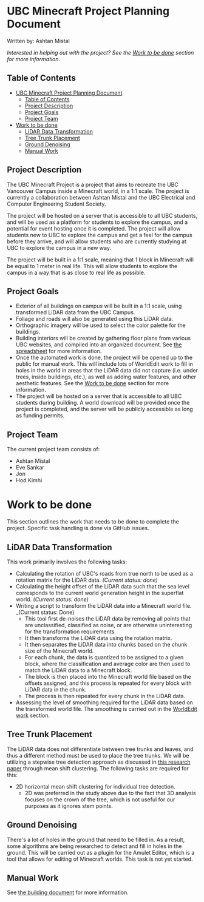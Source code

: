 # UBC Minecraft Project Planning Document

Written by: Ashtan Mistal

*Interested in helping out with the project? See the [Work to be done](#work-to-be-done) section for more information.*

## Table of Contents
- [UBC Minecraft Project Planning Document](#ubc-minecraft-project-planning-document)
  - [Table of Contents](#table-of-contents)
  - [Project Description](#project-description)
  - [Project Goals](#project-goals)
  - [Project Team](#project-team)
- [Work to be done](#work-to-be-done)
  - [LiDAR Data Transformation](#lidar-data-transformation)
  - [Tree Trunk Placement](#tree-trunk-placement)
  - [Ground Denoising](#ground-denoising)
  - [Manual Work](#manual-work)

## Project Description

The UBC Minecraft Project is a project that aims to recreate the UBC Vancouver Campus inside a Minecraft world, in a 1:1 scale. The project is currently a collaboration between Ashtan Mistal and the UBC Electrical and Computer Engineering Student Society.

The project will be hosted on a server that is accessible to all UBC students, and will be used as a platform for students to explore the campus, and a potential for event hosting once it is completed. The project will allow students new to UBC to explore the campus and get a feel for the campus before they arrive, and will allow students who are currently studying at UBC to explore the campus in a new way. 

The project will be built in a 1:1 scale, meaning that 1 block in Minecraft will be equal to 1 meter in real life. This will allow students to explore the campus in a way that is as close to real life as possible.

## Project Goals

- Exterior of all buildings on campus will be built in a 1:1 scale, using transformed LiDAR data from the UBC Campus.
- Foliage and roads will also be generated using this LiDAR data.
- Orthographic imagery will be used to select the color palette for the buildings.
- Building interiors will be created by gathering floor plans from various UBC websites, and compiled into an organized document. See [the spreadsheet](https://docs.google.com/spreadsheets/d/16vR1eYbdkNVdfTgkR4nw5c2QBYRDDq_WJ4L-AfOAfrM/edit?usp=sharing) for more information.
- Once the automated work is done, the project will be opened up to the public for manual work. This will include lots of WorldEdit work to fill in holes in the world in areas that the LiDAR data did not capture (i.e. under trees, inside buildings, etc.), as well as adding water features, and other aesthetic features. See the [Work to be done](#work-to-be-done) section for more information.
- The project will be hosted on a server that is accessible to all UBC students during building. A world download will be provided once the project is completed, and the server will be publicly accessible as long as funding permits.

## Project Team

The current project team consists of:
- Ashtan Mistal
- Eve Sankar
- Jon
- Hod Kimhi

# Work to be done

This section outlines the work that needs to be done to complete the project. Specific task handling is done via GitHub issues. 

## LiDAR Data Transformation

This work primarily involves the following tasks:
- Calculating the rotation of UBC's roads from true north to be used as a rotation matrix for the LiDAR data. _(Current status: done)_
- Calculating the height offset of the LiDAR data such that the sea level corresponds to the current world generation height in the superflat world. _(Current status: done)_
- Writing a script to transform the LiDAR data into a Minecraft world file. _(Current status: Done)
  - This tool first de-noises the LiDAR data by removing all points that are unclassified, classified as noise, or are otherwise uninteresting for the transformation requirements. 
  - It then transforms the LiDAR data using the rotation matrix. 
  - It then separates the LiDAR data into chunks based on the chunk size of the Minecraft world.
  - For each chunk, the data is quantized to be assigned to a given block, where the classification and average color are then used to match the LiDAR data to a Minecraft block.
  - The block is then placed into the Minecraft world file based on the offsets assigned, and this process is repeated for every block with LiDAR data in the chunk.
  - The process is then repeated for every chunk in the LiDAR data.
- Assessing the level of smoothing required for the LiDAR data based on the transformed world file. The smoothing is carried out in the [WorldEdit work](#manual-work) section.

## Tree Trunk Placement

The LiDAR data does not differentiate between tree trunks and leaves, and thus a different method must be used to place the tree trunks. We will be utilizing a stepwise tree detection approach as discussed in [this research paper](https://doi.org/10.3390/rs15051241) through mean shift clustering. The following tasks are required for this:

- 2D horizontal mean shift clustering for individual tree detection.
  - 2D was preferred in the study above due to the fact that 3D analysis focuses on the crown of the tree, which is not useful for our purposes as it ignores stem points.

## Ground Denoising

There's a lot of holes in the ground that need to be filled in. As a result, some algorithms are being researched to detect and fill in holes in the ground. This will be carried out as a plugin for the Amulet Editor, which is a tool that allows for editing of Minecraft worlds. This task is not yet started. 

## Manual Work

See [the building document](building.md) for more information.
